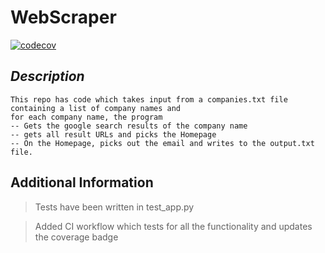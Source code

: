 # WebScraper
[![codecov](https://codecov.io/gh/MarkTLite/WebScraper/branch/main/graph/badge.svg?token=KS779CNL3Z)](https://codecov.io/gh/MarkTLite/WebScraper)

## _Description_

    This repo has code which takes input from a companies.txt file containing a list of company names and
    for each company name, the program
    -- Gets the google search results of the company name
    -- gets all result URLs and picks the Homepage
    -- On the Homepage, picks out the email and writes to the output.txt file.

## Additional Information
> Tests have been written in test_app.py

> Added CI workflow which tests for all the functionality and updates the coverage badge

